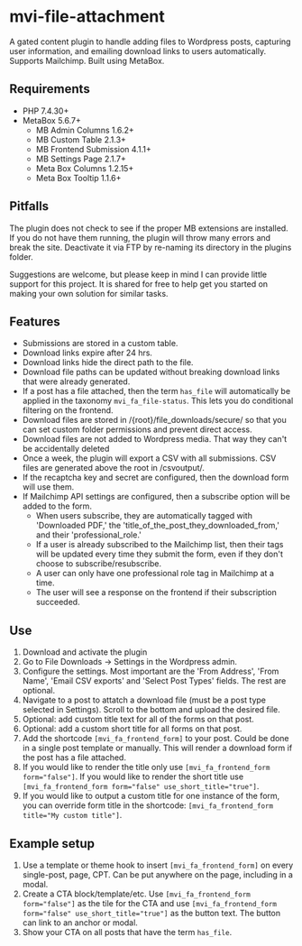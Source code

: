 # mvi-file-attachment
A gated content plugin to handle adding files to Wordpress posts, capturing user information, and emailing download links to users automatically. Supports Mailchimp. Built using MetaBox.

## Requirements
- PHP 7.4.30+
- MetaBox 5.6.7+
  - MB Admin Columns 1.6.2+
  - MB Custom Table 2.1.3+
  - MB Frontend Submission 4.1.1+
  - MB Settings Page 2.1.7+
  - Meta Box Columns 1.2.15+
  - Meta Box Tooltip 1.1.6+

## Pitfalls
The plugin does not check to see if the proper MB extensions are installed. If you do not have them running, the plugin will throw many errors and break the site. Deactivate it via FTP by re-naming its directory in the plugins folder.

Suggestions are welcome, but please keep in mind I can provide little support for this project. It is shared for free to help get you started on making your own solution for similar tasks.

## Features
- Submissions are stored in a custom table.
- Download links expire after 24 hrs.
- Download links hide the direct path to the file.
- Download file paths can be updated without breaking download links that were already generated.
- If a post has a file attached, then the term `has_file` will automatically be applied in the taxonomy `mvi_fa_file-status`. This lets you do conditional filtering on the frontend.
- Download files are stored in /{root}/file_downloads/secure/ so that you can set custom folder permissions and prevent direct access.
- Download files are not added to Wordpress media. That way they can't be accidentally deleted
- Once a week, the plugin will export a CSV with all submissions. CSV files are generated above the root in /csvoutput/.
- If the recaptcha key and secret are configured, then the download form will use them.
- If Mailchimp API settings are configured, then a subscribe option will be added to the form.
  - When users subscribe, they are automatically tagged with 'Downloaded PDF,' the 'title_of_the_post_they_downloaded_from,' and their 'professional_role.'
  - If a user is already subscribed to the Mailchimp list, then their tags will be updated every time they submit the form, even if they don't choose to subscribe/resubscribe.
  - A user can only have one professional role tag in Mailchimp at a time.
  - The user will see a response on the frontend if their subscription succeeded.

## Use
1. Download and activate the plugin
2. Go to File Downloads -> Settings in the Wordpress admin.
3. Configure the settings. Most important are the 'From Address', 'From Name', 'Email CSV exports' and 'Select Post Types' fields. The rest are optional.
4. Navigate to a post to attatch a download file (must be a post type selected in Settings). Scroll to the bottom and upload the desired file.
  1. Optional: add custom title text for all of the forms on that post.
  2. Optional: add a custom short title for all forms on that post.
5. Add the shortcode `[mvi_fa_frontend_form]` to your post. Could be done in a single post template or manually. This will render a download form if the post has a file attached.
  1. If you would like to render the title only use `[mvi_fa_frontend_form form="false"]`. If you would like to render the short title use `[mvi_fa_frontend_form form="false" use_short_title="true"]`.
  2. If you would like to output a custom title for one instance of the form, you can override form title in the shortcode: `[mvi_fa_frontend_form title="My custom title"]`.

## Example setup
1. Use a template or theme hook to insert `[mvi_fa_frontend_form]` on every single-post, page, CPT. Can be put anywhere on the page, including in a modal.
2. Create a CTA block/template/etc. Use `[mvi_fa_frontend_form form="false"]` as the tile for the CTA and use `[mvi_fa_frontend_form form="false" use_short_title="true"]` as the button text. The button can link to an anchor or modal.
3. Show your CTA on all posts that have the term `has_file`.
